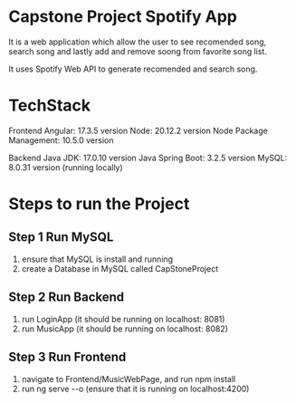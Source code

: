 # Capstone Project Spotify App

It is a web application which allow the user to see recomended song, search song and lastly add and remove soong from favorite song list.

It uses Spotify Web API to generate recomended and search song.

# TechStack

Frontend
Angular: 17.3.5 version
Node: 20.12.2 version
Node Package Management: 10.5.0 version

Backend
Java JDK: 17.0.10 version
Java Spring Boot: 3.2.5 version
MySQL: 8.0.31 version (running locally)

# Steps to run the Project
## Step 1 Run MySQL
1. ensure that MySQL is install and running
2. create a Database in MySQL called CapStoneProject

## Step 2 Run Backend
1. run LoginApp (it should be running on localhost: 8081)
2. run MusicApp (it should be running on localhost: 8082)

## Step 3 Run Frontend
1. navigate to Frontend/MusicWebPage, and run npm install
2. run ng serve --o (ensure that it is running on localhost:4200)
